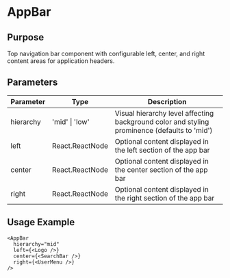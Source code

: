 # AppBar

## Purpose
Top navigation bar component with configurable left, center, and right content areas for application headers.

## Parameters

| Parameter | Type | Description |
|-----------|------|-------------|
| hierarchy | 'mid' \| 'low' | Visual hierarchy level affecting background color and styling prominence (defaults to 'mid') |
| left | React.ReactNode | Optional content displayed in the left section of the app bar |
| center | React.ReactNode | Optional content displayed in the center section of the app bar |
| right | React.ReactNode | Optional content displayed in the right section of the app bar |

## Usage Example
```tsx
<AppBar 
  hierarchy="mid"
  left={<Logo />}
  center={<SearchBar />}
  right={<UserMenu />}
/>
```